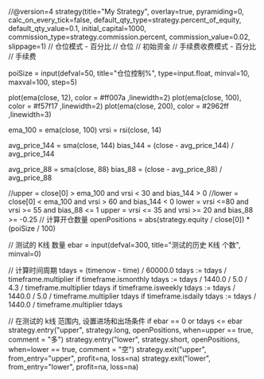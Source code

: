 //@version=4
strategy(title="My Strategy", overlay=true, pyramiding=0, calc_on_every_tick=false, default_qty_type=strategy.percent_of_equity, default_qty_value=0.1, initial_capital=1000, commission_type=strategy.commission.percent, commission_value=0.02, slippage=1)
// 仓位模式 - 百分比
// 仓位
// 初始资金
// 手续费收费模式 - 百分比
// 手续费

poiSize = input(defval=50, title="仓位控制%", type=input.float, minval=10, maxval=100, step=5)

plot(ema(close, 12), color = #ff007a ,linewidth=2)
plot(ema(close, 100), color = #f57f17 ,linewidth=2)
plot(ema(close, 200), color = #2962ff ,linewidth=3)


ema_100 = ema(close, 100)
vrsi = rsi(close, 14)

avg_price_144 = sma(close, 144)
bias_144 = (close - avg_price_144) / avg_price_144

avg_price_88 = sma(close, 88)
bias_88 = (close - avg_price_88) / avg_price_88


//upper = close[0] > ema_100 and vrsi < 30 and bias_144 > 0
//lower = close[0] < ema_100 and vrsi > 60 and bias_144 < 0
lower = vrsi <=80 and vrsi >= 55 and bias_88 <= 1
upper = vrsi <= 35 and vrsi >= 20 and bias_88 >= -0.25
// 计算开仓数量
openPositions = abs(strategy.equity / close[0]) * (poiSize / 100)

// 测试的 K线 数量
ebar = input(defval=300, title="测试的历史 K线 个数", minval=0)

// 计算时间周期
tdays = (timenow - time) / 60000.0
tdays := tdays / timeframe.multiplier
if timeframe.ismonthly
    tdays := tdays / 1440.0 / 5.0 / 4.3 / timeframe.multiplier
    tdays
if timeframe.isweekly
    tdays := tdays / 1440.0 / 5.0 / timeframe.multiplier
    tdays
if timeframe.isdaily
    tdays := tdays / 1440.0 / timeframe.multiplier
    tdays

// 在测试的 k线 范围内, 设置进场和出场条件
if ebar == 0 or tdays <= ebar
    strategy.entry("upper", strategy.long, openPositions, when=upper == true, comment = "多")
    strategy.entry("lower", strategy.short, openPositions, when=lower == true, comment = "空")
    strategy.exit("upper", from_entry="upper", profit=na, loss=na)
    strategy.exit("lower", from_entry="lower", profit=na, loss=na)